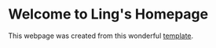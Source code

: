 # Welcome to Ling's Homepage

This webpage was created from this wonderful <a href="https://github.com/alshedivat/al-folio">template</a>.